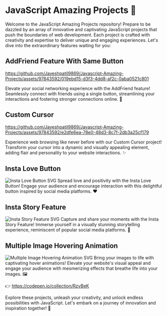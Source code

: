# JavaScript Amazing Projects 🌟

Welcome to the JavaScript Amazing Projects repository! Prepare to be dazzled by an array of innovative and captivating JavaScript projects that push the boundaries of web development. Each project is crafted with creativity and expertise to deliver unique and engaging experiences. Let's dive into the extraordinary features waiting for you:

## AddFriend Feature With Same Button
https://github.com/Jayeshpatil9869/Javascript-Amazing-Projects/assets/97843592/019ebd15-d3f3-4dd8-af2c-0aba0521c801

Elevate your social networking experience with the AddFriend feature! Seamlessly connect with friends using a single button, streamlining your interactions and fostering stronger connections online. 💬

## Custom Cursor
https://github.com/Jayeshpatil9869/Javascript-Amazing-Projects/assets/97843592/e2dfe6ea-78e0-48d3-8c7f-2db3a25cf179

Experience web browsing like never before with our Custom Cursor project! Transform your cursor into a dynamic and visually appealing element, adding flair and personality to your website interactions. ✨

## Insta Love Button
![Insta Love Button SVG](instalovebtn.svg)
Spread love and positivity with the Insta Love Button! Engage your audience and encourage interaction with this delightful button inspired by social media platforms. ❤️

## Insta Story Feature
![Insta Story Feature SVG](instastoryfeature.svg)
Capture and share your moments with the Insta Story Feature! Immerse yourself in a visually stunning storytelling experience, reminiscent of popular social media platforms. 📸

## Multiple Image Hovering Animation
![Multiple Image Hovering Animation SVG](multipleimagehovering.svg)
Bring your images to life with captivating hover animations! Elevate your website's visual appeal and engage your audience with mesmerizing effects that breathe life into your images. 🖼️

👉 https://codepen.io/collection/RzvBeK

Explore these projects, unleash your creativity, and unlock endless possibilities with JavaScript. Let's embark on a journey of innovation and inspiration together! 🚀   
